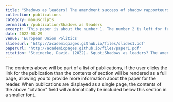 ```yaml
---
title: "Shadows as leaders? The amendment success of shadow rapporteurs in the European Parliament"
collection: publications
category: manuscripts
permalink: /publication/Shadows as leaders
excerpt: 'This paper is about the number 1. The number 2 is left for future work.'
date: 2022-08-29
venue: 'European Union Politics'
slidesurl: 'http://academicpages.github.io/files/slides1.pdf'
paperurl: 'http://academicpages.github.io/files/paper1.pdf'
citation: 'Steinecke, David. (2022). &quot;Shadows as leaders? The amendment success of shadow rapporteurs in the European Parliament.&quot; <i>European Union Politics.</i>. 23(4). p. 700 – 720.'
---
```


The contents above will be part of a list of publications, if the user clicks the link for the publication than the contents of section will be rendered as a full page, allowing you to provide more information about the paper for the reader. When publications are displayed as a single page, the contents of the above "citation" field will automatically be included below this section in a smaller font.